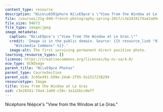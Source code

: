 ```yaml
---
content_type: resource
description: "Nice\u0301phore Ni\xE9pce's \"View from the Window at Le Gras.\""
file: /courses/21g-049-french-photography-spring-2017/c3e2834174a42a89c56c3a1a5bcc0eff_2.Niepce.jpg
file_size: 94673
file_type: image/jpeg
image_metadata:
  caption: "Ni\xE9pce's \"View from the Window at Le Gras.\""
  credit: 'Image is in the public domain. Source: {{% resource_link "9374ba05-0310-4a82-b0b8-2c92ef2129a7"
    "Wikimedia Commons" %}}.'
  image-alt: The first surviving permanent direct positive photo.
learning_resource_types: []
license: https://creativecommons.org/licenses/by-nc-sa/4.0/
ocw_type: OCWImage
parent_title: "Ni\xE9pce Photos"
parent_type: CourseSection
parent_uid: 3c45e491-599e-24a6-2f95-5e1517238299
resourcetype: Image
title: View from the Window at Le Gras
uid: c3e28341-74a4-2a89-c56c-3a1a5bcc0eff
---
```

Nicéphore Niépce's "View from the Window at Le Gras."